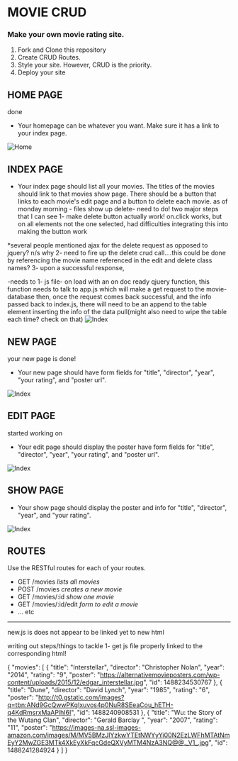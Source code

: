 # MOVIE CRUD

### Make your own movie rating site.

1. Fork and Clone this repository
1. Create CRUD Routes.
1. Style your site. However, CRUD is the priority.
1. Deploy your site

## HOME PAGE
done
- Your homepage can be whatever you want.  Make sure it has a link to your index page.

![Home](/mockups/home.png)

## INDEX PAGE

- Your index page should list all your movies.  The titles of the movies should link to that movies show page. There should be a button that links to each movie's edit page and a button to delete each movie.
as of monday morning - files show up
delete- need to do! two major steps that I can see
1- make delete button actually work! on.click works, but on all elements not the one selected, had difficulties integrating this into making the button work

*several people mentioned ajax for the delete request as opposed to jquery? n/s why
2- need to fire up the delete crud call....this could be done by referencing the movie name referenced in the edit and delete class names?
3- upon a successful response,



-needs to
1- js file- on load with an on doc ready qjuery function, this function needs to talk to app.js which will make a get request to the movie-database
then, once the request comes back successful, and the info passed back to index.js, there will need to be an append to the table element inserting the info of the data pull(might also need to wipe the table each time? check on that)
![Index](/mockups/index.png)

## NEW PAGE
your new page is done!
- Your new page should have form fields for "title", "director", "year", "your rating", and "poster url".

![Index](/mockups/new.png)

## EDIT PAGE
started working on
- Your edit page should display the poster have form fields for "title", "director", "year", "your rating", and "poster url".

![Index](/mockups/edit.png)

## SHOW PAGE

- Your show page should display the poster and info for "title", "director", "year", and "your rating".

![Index](/mockups/show.png)


## ROUTES

Use the RESTful routes for each of your routes.

- GET /movies   _lists all movies_
- POST /movies  _creates a new movie_
- GET /movies/:id  _show one movie_
- GET /movies/:id/edit _form to edit a movie_
- ... etc

***********************************************
new.js is does not appear to be linked yet to new html

writing out steps/things to tackle
1- get js file properly linked to the corresponding html!

{
  "movies": [
    {
      "title": "Interstellar",
      "director": "Christopher Nolan",
      "year": "2014",
      "rating": "9",
      "poster": "https://alternativemovieposters.com/wp-content/uploads/2015/12/edgar_interstellar.jpg",
      "id": 1488234530767
    },
    {
      "title": "Dune",
      "director": "David Lynch",
      "year": "1985",
      "rating": "6",
      "poster": "http://t0.gstatic.com/images?q=tbn:ANd9GcQwwPKgIxuvos4p0NuR8SEeaCou_hETH-q4KdRmsrxMaAPlhI6I",
      "id": 1488240908531
    },
    {
      "title": "Wu: the Story of the Wutang Clan",
      "director": "Gerald Barclay ",
      "year": "2007",
      "rating": "11",
      "poster": "https://images-na.ssl-images-amazon.com/images/M/MV5BMzJlYzkwYTEtNWYyYi00N2EzLWFhMTAtNmEyY2MwZGE3MTk4XkEyXkFqcGdeQXVyMTM4NzA3NQ@@._V1_.jpg",
      "id": 1488241284924
    }
  ]
}
